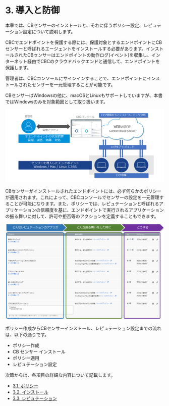 # 3. 導入と防御

本章では、CBセンサーのインストールと、それに伴うポリシー設定、レピュテーション設定について説明します。

CBCでエンドポイントを保護する際には、保護対象とするエンドポイントにCBセンサーと呼ばれるエージェントをインストールする必要があります。インストールされたCBセンサーはエンドポイントの動作ログ(イベント)を収集し、インターネット経由でCBCのクラウドバックエンドと通信して、エンドポイントを保護します。

管理者は、CBCコンソールにサインインすることで、エンドポイントにインストールされたセンサーを一元管理することが可能です。

CBセンサーはWindowsの他に、macOSとLinuxもサポートしていますが、本書ではWindowsのみを対象範囲として取り扱います。

![](media/image19.png)

CBセンサーがインストールされたエンドポイントには、必ず何らかのポリシーが適用されます。これによって、CBCコンソールでセンサーの設定を一元管理することが可能になります。また、ポリシーでは、レピュテーションと呼ばれるアプリケーションの信頼度を基に、エンドポイントで実行されるアプリケーションの振る舞いに対して、許可や拒否等のアクションを定義することもできます。

![](media/image20.png)

ポリシー作成からCBセンサーインストール、レピュテーション設定までの流れは、以下の通りです。
* ポリシー作成
* CB センサー インストール
* ポリシー適用
* レピュテーション設定

次節からは、各項目の詳細な内容について記載します。

* [3.1. ポリシー](03-1_policy.md)
* [3.2. インストール](03-2_sensor-install.md)
* [3.3. レピュテーション](03-3_reputation.md)
